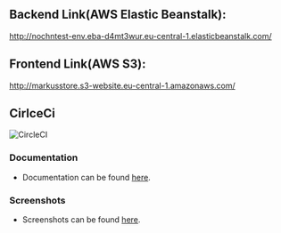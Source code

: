 ## Backend Link(AWS Elastic Beanstalk):

http://nochntest-env.eba-d4mt3wur.eu-central-1.elasticbeanstalk.com/

## Frontend Link(AWS S3):

http://markusstore.s3-website.eu-central-1.amazonaws.com/

## CirlceCi

![CircleCI](https://circleci.com/gh/oldrover/hosting_fullstack.svg?style=svg)

### Documentation

- Documentation can be found [here](./docs).

### Screenshots

- Screenshots can be found [here](./screenshots).